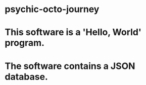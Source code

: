 # psychic-octo-journey
# This software is a 'Hello, World' program.
# The software contains a JSON database.
